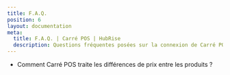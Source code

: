 ```yaml
---
title: F.A.Q.
position: 6
layout: documentation
meta:
  title: F.A.Q. | Carré POS | HubRise
  description: Questions fréquentes posées sur la connexion de Carré POS à HubRise. Connectez vos applications à HubRise avec facilité et synchronisez vos données.
---
```


- <Link to="/apps/carre-pos/faqs/prix-differents-produits">Comment Carré POS traite les différences de prix entre les produits ?</Link>
